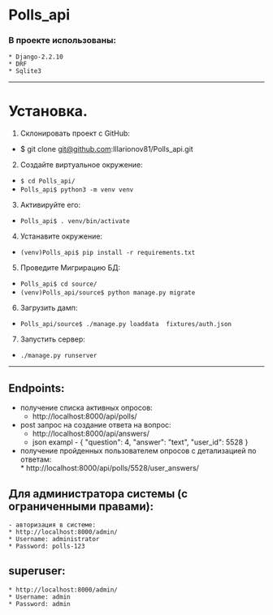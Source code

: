 # Polls_api
### В проекте использованы:
    * Django-2.2.10 
    * DRF
    * Sqlite3
---------------------------------------------------------------
# Установка.
 1. Cклонировать проект с GitHub:  
   * $ git clone git@github.com:Illarionov81/Polls_api.git
 2. Cоздайте виртуальное окружение:
   * ```$ cd Polls_api/```
   * ```Polls_api$ python3 -m venv venv```
 3. Активируйте его:
   * ```Polls_api$ . venv/bin/activate```
 4. Устанавите окружение:
   * ```(venv)Polls_api$ pip install -r requirements.txt```
 5. Проведите Мигрирацию БД:
   * ```Polls_api$ cd source/```
   * ```(venv)Polls_api/source$ python manage.py migrate```
 6. Загрузить дамп:  
   * ```Polls_api/source$ ./manage.py loaddata  fixtures/auth.json ```
 7. Запустить сервер:
   * ```./manage.py runserver```
   ----------------------------------------------

 ## Endpoints:
  - получение списка активных опросов:  
    * http://localhost:8000/api/polls/
  - post запрос на создание ответа на вопрос:  
    * http://localhost:8000/api/answers/ 
    * json exampl - {
        "question": 4,
        "answer": "text",
        "user_id": 5528
    }
   - получение пройденных пользователем опросов с детализацией по ответам:  
    * http://localhost:8000/api/polls/5528/user_answers/ 
    
## Для администратора системы (с ограниченными правами):  
    - авторизация в системе:  
    * http://localhost:8000/admin/
    * Username: administrator
    * Password: polls-123
    
## superuser:  
    * http://localhost:8000/admin/
    * Username: admin
    * Password: admin
